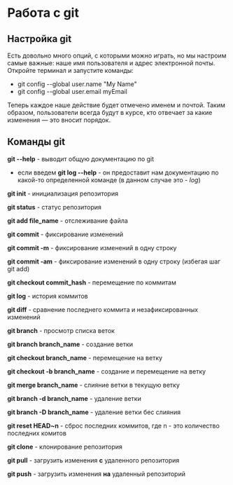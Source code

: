 # Работа с git
## Настройка git
Есть довольно много опций, с которыми можно играть, но мы настроим самые важные: наше имя пользователя и адрес электронной почты. Откройте терминал и запустите команды:
* git config --global user.name "My Name"
* git config --global user.email myEmail

Теперь каждое наше действие будет отмечено именем и почтой. Таким образом, пользователи всегда будут в курсе, кто отвечает за какие изменения — это вносит порядок.
## Команды git
**git --help** - выводит общую документацию по git
* если введем **git log --help** - он предоставит нам документацию по какой-то определенной команде (в данном случае это - *log*)

**git init** - инициализация репозитория

**git status** - статус репозитория

**git add file_name** - отслеживание файла

**git commit** - фиксирование изменений

**git commit -m** - фиксирование изменений в одну строку

**git commit -am** - фиксирование изменений в одну строку (избегая шаг git add)

**git checkout commit_hash** - перемещение по коммитам

**git log** - история коммитов

**git diff** - сравнение последнего коммита и незафиксированных изменений

**git branch** - просмотр списка веток

**git branch branch_name** - создание ветки

**git checkout branch_name** - перемещение на ветку

**git checkout -b branch_name** - создание и перемещение на ветку

**git merge branch_name** - слияние ветки в текущую ветку

**git branch -d branch_name** - удаление ветки

**git branch -D branch_name** - удаление ветки бес слияния

**git reset HEAD~n** - сброс последних коммитов, где n - это количество последних комитов

**git clone** - клонирование репозитория

**git pull** - загрузить изменения **с** удаленного репозитория

**git push** - загрузить изменения **на** удаленный репозиторий